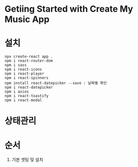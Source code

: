 # Getiing Started with Create My Music App

# 설치

```
npx create-react app .
npm i react-router-dom
npm i sass
npm i react-icons
npm i react-player
npm i react-spinners
npm install react-datepicker --save : 날짜별 확인
npm i react-datepicker
npm i axios
npm i react-toastify
npm i react-modal
```

# 상태관리

# 순서

1.  기본 셋팅 및 설치
